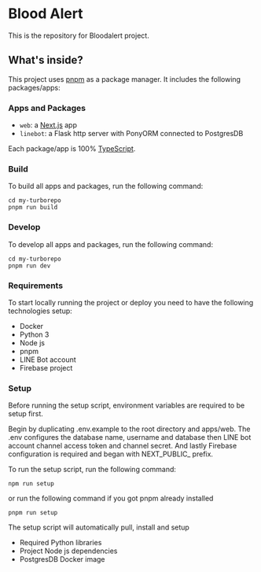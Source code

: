 # Blood Alert

This is the repository for Bloodalert project.

## What's inside?

This project uses [pnpm](https://pnpm.io/) as a package manager. It includes the following packages/apps:

### Apps and Packages

- `web`: a [Next.js](https://nextjs.org/) app
- `linebot`: a Flask http server with PonyORM connected to PostgresDB

Each package/app is 100% [TypeScript](https://www.typescriptlang.org/).

### Build

To build all apps and packages, run the following command:

```
cd my-turborepo
pnpm run build
```

### Develop

To develop all apps and packages, run the following command:

```
cd my-turborepo
pnpm run dev
```

### Requirements

To start locally running the project or deploy you need to have the following technologies setup:

- Docker
- Python 3
- Node js
- pnpm
- LINE Bot account
- Firebase project

### Setup

Before running the setup script, environment variables are required to be setup first.

Begin by duplicating .env.example to the root directory and apps/web. The .env configures the database name, username and database then LINE bot account channel access token and channel secret. And lastly Firebase configuration is required and began with NEXT_PUBLIC\_ prefix.

To run the setup script, run the following command:

```
npm run setup
```

or run the following command if you got pnpm already installed

```
pnpm run setup
```

The setup script will automatically pull, install and setup

- Required Python libraries
- Project Node js dependencies
- PostgresDB Docker image
